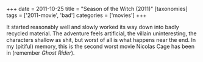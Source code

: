 +++
date = 2011-10-25
title = "Season of the Witch (2011)"
[taxonomies]
tags = ['2011-movie', 'bad']
categories = ['movies']
+++

It started reasonably well and slowly worked its way down into badly
recycled material. The adventure feels artificial, the villain
uninteresting, the characters shallow as shit, but worst of all is what
happens near the end. In my (pitiful) memory, this is the second worst
movie Nicolas Cage has been in (remember *Ghost Rider*).
